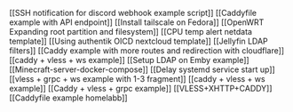 [[SSH notification for discord webhook example script]]
[[Caddyfile example with API endpoint]]
[[Install tailscale on Fedora]]
[[OpenWRT Expanding root partition and filesystem]]
[[CPU temp alert netdata template]]
[[Using authentik OICD nextcloud template]]
[[Jellyfin LDAP filters]]
[[Caddy example with more routes and redirection with cloudflare]]
[[caddy + vless + ws example]]
[[Setup LDAP on Emby example]]
[[Minecraft-server-docker-compose]]
[[Delay systemd service start up]]
[[vless + grpc + ws example with 1-3 fragment]]
[[caddy + vless + ws example]]
[[Caddy + vless + grpc example]]
[[VLESS+XHTTP+CADDY]]
[[Caddyfile example homelabb]]